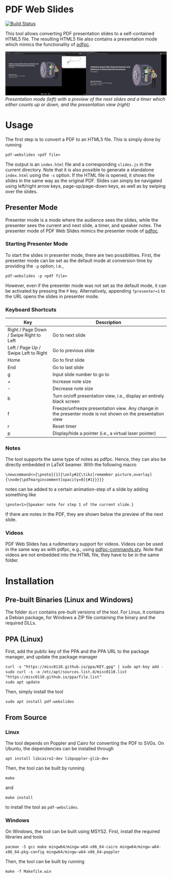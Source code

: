 # PDF Web Slides 
[![Build Status](https://travis-ci.org/misc0110/pdf-webslides.svg?branch=master)](https://travis-ci.org/misc0110/pdf-webslides)


This tool allows converting PDF presentation slides to a self-contained HTML5 file. The resulting HTML5 file also contains a presentation mode which mimics the functionality of [pdfpc](https://github.com/pdfpc/pdfpc). 

![PDF Web Slides in presentation mode](screenshot.png)
*Presentation mode (left) with a preview of the next slides and a timer which either counts up or down, and the presentation view (right)*

# Usage

The first step is to convert a PDF to an HTML5 file. This is simply done by running

    pdf-webslides <pdf file>
    
The output is an `index.html` file and a corresponding `slides.js` in the current directory. Note that it is also possible to generate a standalone `index.html` using the `-s` option. If the HTML file is opened, it shows the slides in the same way as the original PDF. Slides can simply be navigated using left/right arrow keys, page-up/page-down keys, as well as by swiping over the slides. 

## Presenter Mode

Presenter mode is a mode where the audience sees the slides, while the presenter sees the current and next slide, a timer, and speaker notes. 
The presenter mode of PDF Web Slides mimics the presenter mode of [pdfpc](https://github.com/pdfpc/pdfpc). 

### Starting Presenter Mode

To start the slides in presenter mode, there are two possibilities. 
First, the presenter mode can be set as the default mode at conversion time by providing the `-p` option, i.e., 

    pdf-webslides -p <pdf file>
    
However, even if the presenter mode was not set as the default mode, it can be activated by pressing the `P` key. 
Alternatively, appending `?presenter=1` to the URL opens the slides in presenter mode. 


### Keyboard Shortcuts

| Key | Description |
|--|--|
| Right / Page Down / Swipe Right to Left |  Go to next slide                                  |
| Left / Page Up / Swipe Left to Right | Go to previous slide                            |
| Home | Go to first slide |
| End | Go to last slide |
| g   | Input slide number to go to |
| +   | Increase note size |
| -   | Decrease note size |
| b   | Turn on/off presentation view, i.e., display an entirely black screen |
| f   | Freeze/unfreeze presentation view. Any change in the presenter mode is not shown on the presentation view |
| r   | Reset timer |
| p   | Display/hide a pointer (i.e., a virtual laser pointer) |

### Notes

The tool supports the same type of notes as pdfpc. Hence, they can also be directly embedded in LaTeX beamer.
With the following macro

    \newcommand<>{\pnote}[1]{\only#2{\tikz[remember picture,overlay]{\node{\pdfmargincomment[opacity=0]{#1}}}}}

notes can be added to a certain animation-step of a slide by adding something like 

    \pnote<1>{Speaker note for step 1 of the current slide.}
    
If there are notes in the PDF, they are shown below the preview of the next slide. 

### Videos

PDF Web Slides has a rudimentary support for videos. 
Videos can be used in the same way as with pdfpc, e.g., using [pdfpc-commands.sty](https://github.com/dcherian/tools/blob/master/latex/pdfpc-commands.sty). 
Note that videos are not embedded into the HTML file, they have to be in the same folder. 

# Installation

## Pre-built Binaries (Linux and Windows)

The folder `dist` contains pre-built versions of the tool. 
For Linux, it contains a Debian package, for Windows a ZIP file containing the binary and the required DLLs. 

## PPA (Linux)

First, add the public key of the PPA and the PPA URL to the package manager, and update the package manager

    curl -s "https://misc0110.github.io/ppa/KEY.gpg" | sudo apt-key add -
    sudo curl -s -o /etc/apt/sources.list.d/misc0110.list "https://misc0110.github.io/ppa/file.list"
    sudo apt update

Then, simply install the tool

    sudo apt install pdf-webslides

## From Source

### Linux

The tool depends on Poppler and Cairo for converting the PDF to SVGs. 
On Ubuntu, the dependencies can be installed through 

    apt install libcairo2-dev libpoppler-glib-dev
    
Then, the tool can be built by running

    make
    
and 

    make install
    
to install the tool as `pdf-webslides`. 

### Windows

On Windows, the tool can be built using MSYS2. 
First, install the required libraries and tools


    pacman -S gcc make mingw64/mingw-w64-x86_64-cairo mingw64/mingw-w64-x86_64-pkg-config mingw64/mingw-w64-x86_64-poppler 
   
Then, the tool can be built by running

    make -f Makefile.win
	


